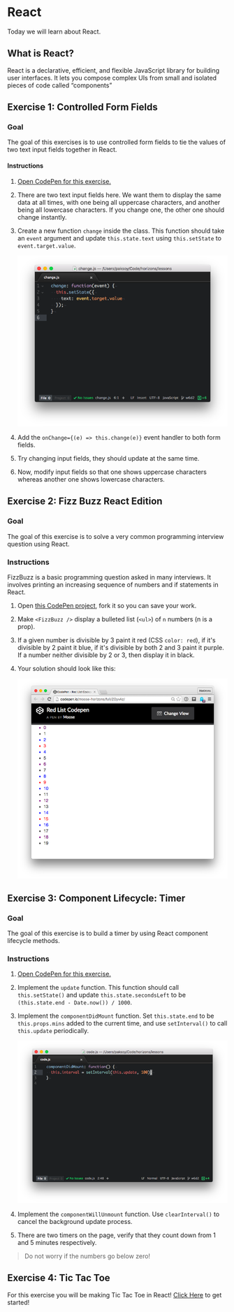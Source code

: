 # React

Today we will learn about React.

## What is React?

React is a declarative, efficient, and flexible JavaScript library for building user interfaces. It lets you compose complex UIs from small and isolated pieces of code called “components”

## Exercise 1: Controlled Form Fields

### Goal

The goal of this exercises is to use controlled form fields to tie the values of two text input fields together in React.

#### Instructions

1. [Open CodePen for this exercise.](https://codepen.io/BitsofGood/pen/VVvrGE?editors=1000#0)

2. There are two text input fields here. We want them to display the same data at all times, with one being all uppercase characters, and another being all lowercase characters. If you change one, the other one should change instantly.

3. Create a new function `change` inside the class. This function should take an `event` argument and update `this.state.text` using `this.setState` to `event.target.value`.

    ![](img/change.png)

4. Add the `onChange={(e) => this.change(e)}` event handler to both form fields.

5. Try changing input fields, they should update at the same time.

6. Now, modify input fields so that one shows uppercase characters whereas another one shows lowercase characters.


## Exercise 2: Fizz Buzz React Edition

### Goal

The goal of this exercise is to solve a very common  programming interview question using React.

### Instructions

FizzBuzz is a basic programming question asked in many interviews. It involves
printing an increasing sequence of numbers and if statements in React.

1. Open [this CodePen project](https://codepen.io/BitsofGood/pen/wQKPOa), fork it so you can save your work.

2. Make `<FizzBuzz />` display a bulleted list (`<ul>`) of `n` numbers (n is a prop).

3. If a given number is divisible by 3 paint it red (CSS `color: red`), if it's divisible by 2 paint it blue, if it's divisible by both 2 and 3 paint it purple. If a number neither divisible by 2 or 3, then display it in black.

4. Your solution should look like this:

    ![](img/codepen-fizz.png)

## Exercise 3: Component Lifecycle: Timer

### Goal

The goal of this exercise is to build a timer by using React
component lifecycle methods.

### Instructions

1. [Open CodePen for this exercise.](https://codepen.io/BitsofGood/pen/qQOVvy)

2. Implement the `update` function. This function should call `this.setState()` and update `this.state.secondsLeft` to be `(this.state.end - Date.now()) / 1000`.

3. Implement the `componentDidMount` function. Set `this.state.end` to be `this.props.mins` added to the current time, and use `setInterval()` to call `this.update` periodically.

    ![](img/setInterval.png)

4. Implement the `componentWillUnmount` function. Use `clearInterval()` to cancel the background update process.

5. There are two timers on the page, verify that they count down from 1 and 5 minutes respectively.

> Do not worry if the numbers go below zero!

## Exercise 4: Tic Tac Toe

For this exercise you will be making Tic Tac Toe in React!
[Click Here](tic-tac-toe/) to get started!